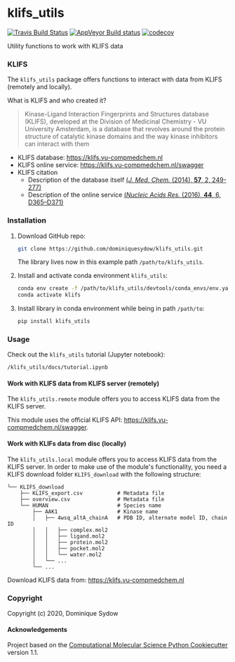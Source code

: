 klifs_utils
==============================
[//]: # (Badges)
[![Travis Build Status](https://travis-ci.com/REPLACE_WITH_OWNER_ACCOUNT/klifs_utils.svg?branch=master)](https://travis-ci.com/REPLACE_WITH_OWNER_ACCOUNT/klifs_utils)
[![AppVeyor Build status](https://ci.appveyor.com/api/projects/status/REPLACE_WITH_APPVEYOR_LINK/branch/master?svg=true)](https://ci.appveyor.com/project/REPLACE_WITH_OWNER_ACCOUNT/klifs_utils/branch/master)
[![codecov](https://codecov.io/gh/REPLACE_WITH_OWNER_ACCOUNT/klifs_utils/branch/master/graph/badge.svg)](https://codecov.io/gh/REPLACE_WITH_OWNER_ACCOUNT/klifs_utils/branch/master)

Utility functions to work with KLIFS data


### KLIFS

The `klifs_utils` package offers functions to interact with data from KLIFS (remotely and locally).

What is KLIFS and who created it?

> Kinase-Ligand Interaction Fingerprints and Structures database (KLIFS), developed at the Division of Medicinal Chemistry - VU University Amsterdam, is a database that revolves around the protein structure of catalytic kinase domains and the way kinase inhibitors can interact with them
* KLIFS database: https://klifs.vu-compmedchem.nl
* KLIFS online service: https://klifs.vu-compmedchem.nl/swagger
* KLIFS citation
  * Description of the database itself [(*J. Med. Chem.* (2014), **57**, 2, 249-277)]()
  * Description of the online service [(*Nucleic Acids Res.* (2016), **44**, 6, D365–D371)]()



### Installation

1. Download GitHub repo:

    ```bash
    git clone https://github.com/dominiquesydow/klifs_utils.git
    ```
    
    The library lives now in this example path `/path/to/klifs_utils`.
    
2. Install and activate conda environment `klifs_utils`:
    ```bash
    conda env create -f /path/to/klifs_utils/devtools/conda_envs/env.yaml
    conda activate klifs
    ```

3. Install library in conda environment while being in path `/path/to`:

    ```bash
    pip install klifs_utils
    ```


### Usage

Check out the `klifs_utils` tutorial (Jupyter notebook):

```bash
/klifs_utils/docs/tutorial.ipynb
```

#### Work with KLIFS data from KLIFS server (remotely)

The `klifs_utils.remote` module offers you to access KLIFS data from the KLIFS server.

This module uses the official KLIFS API: https://klifs.vu-compmedchem.nl/swagger.

#### Work with KLIFs data from disc (locally)

The `klifs_utils.local` module offers you to access KLIFS data from the KLIFS server. In order to make use of the
module's functionality, you need a KLIFS download folder `KLIFS_download` with the following structure:

```
└── KLIFS_download
    ├── KLIFS_export.csv           # Metadata file
    ├── overview.csv               # Metadata file
    └── HUMAN     	               # Species name  
        ├── AAK1                   # Kinase name
        │   ├── 4wsq_altA_chainA   # PDB ID, alternate model ID, chain ID
        │   │   ├── complex.mol2
        │   │   ├── ligand.mol2
        │   │   ├── protein.mol2
        │   │   ├── pocket.mol2
        │   │   └── water.mol2
        │   └── ...
        └── ...
```

Download KLIFS data from: https://klifs.vu-compmedchem.nl

### Copyright

Copyright (c) 2020, Dominique Sydow


#### Acknowledgements
 
Project based on the 
[Computational Molecular Science Python Cookiecutter](https://github.com/molssi/cookiecutter-cms) version 1.1.
